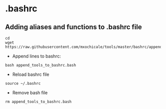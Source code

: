 # .bashrc 

## Adding aliases and functions to .bashrc file 
```
cd 
wget https://raw.githubusercontent.com/mxochicale/tools/master/bashrc/append_tools_to_bashrc.bash
```

* Append lines to bashrc:
```
bash append_tools_to_bashrc.bash
```

* Reload bashrc file
```
source ~/.bashrc
```

* Remove bash file
```
rm append_tools_to_bashrc.bash
```
```
